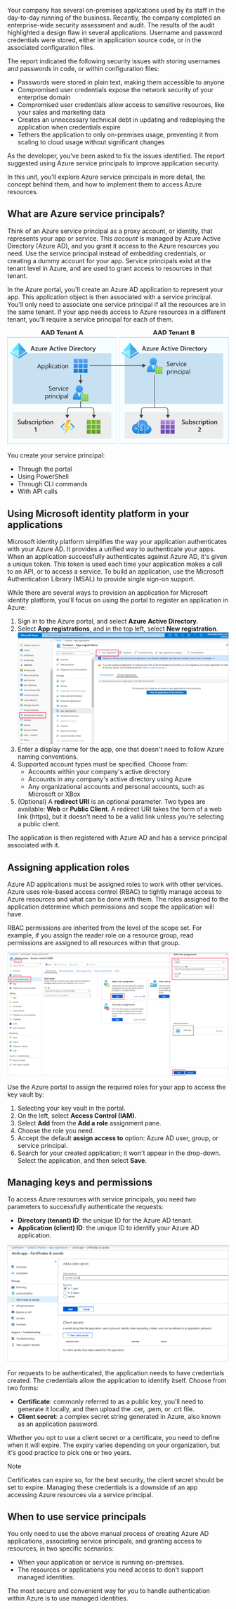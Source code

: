 Your company has several on-premises applications used by its staff in the day-to-day running of the business. Recently, the company completed an enterprise-wide security assessment and audit. The results of the audit highlighted a design flaw in several applications. Username and password credentials were stored, either in application source code, or in the associated configuration files. 

The report indicated the following security issues with storing usernames and passwords in code, or within configuration files:

- Passwords were stored in plain text, making them accessible to anyone
- Compromised user credentials expose the network security of your enterprise domain
- Compromised user credentials allow access to sensitive resources, like your sales and marketing data
- Creates an unnecessary technical debt in updating and redeploying the application when credentials expire
- Tethers the application to only on-premises usage, preventing it from scaling to cloud usage without significant changes

As the developer, you've been asked to fix the issues identified. The report suggested using Azure service principals to improve application security.

In this unit, you'll explore Azure service principals in more detail, the concept behind them, and how to implement them to access Azure resources.

## What are Azure service principals?

Think of an Azure service principal as a proxy account, or identity, that represents your app or service. This *account* is managed by Azure Active Directory (Azure AD), and you grant it access to the Azure resources you need. Use the service principal instead of embedding credentials, or creating a dummy account for your app. Service principals exist at the tenant level in Azure, and are used to grant access to resources in that tenant.

In the Azure portal, you'll create an Azure AD application to represent your app. This application object is then associated with a service principal. You'll only need to associate one service principal if all the resources are in the same tenant. If your app needs access to Azure resources in a different tenant, you'll require a service principal for each of them.

![Diagram showing the relationship between service principals and tenants.](../media/2-service-principal-overview.svg)

You create your service principal:

- Through the portal
- Using PowerShell
- Through CLI commands
- With API calls

## Using Microsoft identity platform in your applications

Microsoft identity platform simplifies the way your application authenticates with your Azure AD. It provides a unified way to authenticate your apps. When an application successfully authenticates against Azure AD, it's given a unique token. This token is used each time your application makes a call to an API, or to access a service. To build an application, use the Microsoft Authentication Library (MSAL) to provide single sign-on support.

While there are several ways to provision an application for Microsoft identity platform, you'll focus on using the portal to register an application in Azure:

1. Sign in to the Azure portal, and select **Azure Active Directory**.
1. Select **App registrations**, and in the top left, select **New registration**.
    ![Screenshot of adding an application to Azure AD](../media/2-adding-an-app.png)
1. Enter a display name for the app, one that doesn't need to follow Azure naming conventions.
1. Supported account types must be specified. Choose from:
   - Accounts within your company's active directory
   - Accounts in any company's active directory using Azure 
   - Any organizational accounts and personal accounts, such as Microsoft or XBox
1. (Optional) A **redirect URI** is an optional parameter. Two types are available: **Web** or **Public Client**. A redirect URI takes the form of a web link (https), but it doesn't need to be a valid link unless you're selecting a public client.

The application is then registered with Azure AD and has a service principal associated with it.

## Assigning application roles

Azure AD applications must be assigned roles to work with other services. Azure uses role-based access control (RBAC) to tightly manage access to Azure resources and what can be done with them. The roles assigned to the application determine which permissions and scope the application will have.

RBAC permissions are inherited from the level of the scope set. For example, if you assign the reader role on a resource group, read permissions are assigned to all resources within that group.

![Screenshot of adding a role to an application](../media/2-adding-a-role.png)

Use the Azure portal to assign the required roles for your app to access the key vault by:

1. Selecting your key vault in the portal.
1. On the left, select **Access Control (IAM)**.
1. Select **Add** from the **Add a role** assignment pane.
1. Choose the role you need.
1. Accept the default **assign access to** option: Azure AD user, group, or service principal.
1. Search for your created application; it won't appear in the drop-down. Select the application, and then select **Save**.

## Managing keys and permissions

To access Azure resources with service principals, you need two parameters to successfully authenticate the requests:

- **Directory (tenant) ID**: the unique ID for the Azure AD tenant.
- **Application (client) ID**: the unique ID to identify your Azure AD application.

![Screenshot of adding a client secret](../media/2-adding-a-secret.png)

For requests to be authenticated, the application needs to have credentials created. The credentials allow the application to identify itself. Choose from two forms:

- **Certificate**: commonly referred to as a public key, you'll need to generate it locally, and then upload the .cer, .pem, or .crt file.
- **Client secret**: a complex secret string generated in Azure, also known as an application password.

Whether you opt to use a client secret or a certificate, you need to define when it will expire. The expiry varies depending on your organization, but it's good practice to pick one or two years.

> [!NOTE]
> Certificates can expire so, for the best security, the client secret should be set to expire. Managing these credentials is a downside of an app accessing Azure resources via a service principal.

## When to use service principals

You only need to use the above manual process of creating Azure AD applications, associating service principals, and granting access to resources, in two specific scenarios:

- When your application or service is running on-premises.
- The resources or applications you need access to don't support managed identities.

The most secure and convenient way for you to handle authentication within Azure is to use managed identities.
